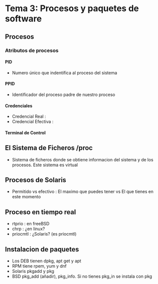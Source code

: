 # Tema 3: Procesos y paquetes de software 
## Procesos
### Atributos de procesos
#### PID
- Numero único que indentifica al proceso del sistema
#### PPID
- Identificador del proceso padre de nuestro proceso
#### Credenciales
- Credencial Real :  
- Credencial Efectiva :
#### Terminal de Control
## El Sistema de Ficheros /proc
- Sistema de ficheros donde se obtiene informacion del sistema y de los procesos. Este sistema es virtual
## Procesos de Solaris
- Permitido vs efectivo : El maximo que puedes tener vs El que tienes en este momento
## Proceso en tiempo real
- rtprio : en freeBSD
- chrp : ¿en linux?
- priocmtl : ¿Solaris? (es priocmtl)
## Instalacion de paquetes
- Los DEB tienen dpkg, apt get y apt
- RPM tiene rpem, yum y dnf
- Solaris pkgadd y pkg
- BSD pkg_add (añadir), pkg_info. Si no tienes pkg_in se instala con pkg
